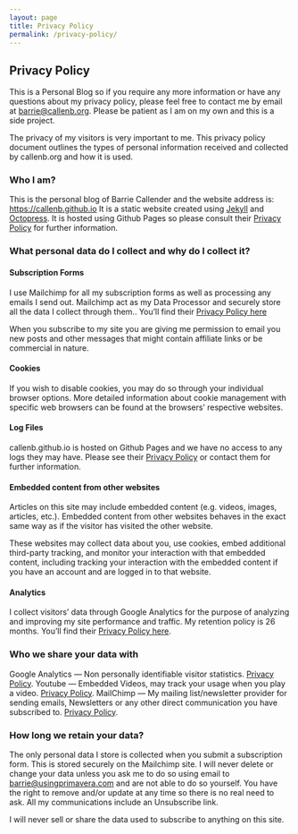 ```yaml
---
layout: page
title: Privacy Policy
permalink: /privacy-policy/
---
```


##  Privacy Policy

This is a Personal Blog so if you require any more information or have any questions about my privacy policy, please feel free to contact me by email at barrie@callenb.org.  Please be patient as I am on my own and this is a side project.

The privacy of my visitors is very important to me. This privacy policy document outlines the types of personal information received and collected by callenb.org and how it is used.

### Who I am?
This is the personal blog of Barrie Callender and the website address is: https://callenb.github.io
It is a static website created using [Jekyll](https://jekyllrb.com) and [Octopress](https://github.com/octopress/octopress).  It is hosted using Github Pages so please consult their [Privacy Policy](https://help.github.com/en/articles/github-privacy-statement) for further information.

### What personal data do I collect and why do I collect it?

#### Subscription Forms
I use Mailchimp for all my subscription forms as well as processing any emails I send out.  Mailchimp act as my Data Processor and securely store all the data I collect through them.. You’ll find their [Privacy Policy here](https://mailchimp.com/legal/privacy/)

When you subscribe to my site you are giving me permission to email you new posts and other messages that might contain affiliate links or be commercial in nature.

#### Cookies
If you wish to disable cookies, you may do so through your individual browser options. More detailed information about cookie management with specific web browsers can be found at the browsers’ respective websites.

#### Log Files
callenb.github.io is hosted on Github Pages and we have no access to any logs they may have.  Please see their [Privacy Policy](https://help.github.com/en/articles/github-privacy-statement) or contact them for further information.

#### Embedded content from other websites
Articles on this site may include embedded content (e.g. videos, images, articles, etc.). Embedded content from other websites behaves in the exact same way as if the visitor has visited the other website.

These websites may collect data about you, use cookies, embed additional third-party tracking, and monitor your interaction with that embedded content, including tracking your interaction with the embedded content if you have an account and are logged in to that website.

#### Analytics
I collect visitors’ data through Google Analytics for the purpose of analyzing and improving my site performance and traffic. My retention policy is 26 months. You’ll find their [Privacy Policy here](https://policies.google.com/privacy).

### Who we share your data with
Google Analytics — Non personally identifiable visitor statistics. [Privacy Policy](https://policies.google.com/privacy).
Youtube — Embedded Videos, may track your usage when you play a video. [Privacy Policy](https://policies.google.com/privacy?hl=en).
MailChimp — My mailing list/newsletter provider for sending emails, Newsletters or any other direct communication you have subscribed to. [Privacy Policy](https://mailchimp.com/legal/privacy/).

### How long we retain your data?

The only personal data I store is collected when you submit a subscription form.  This is stored securely on the Mailchimp site.  I will never delete or change your data unless you ask me to do so using email to barrie@usingprimavera.com and are not able to do so yourself.  You have the right to remove and/or update at any time so there is no real need to ask.  All my communications include an Unsubscribe link.

I will never sell or share the data used to subscribe to anything on this site.
